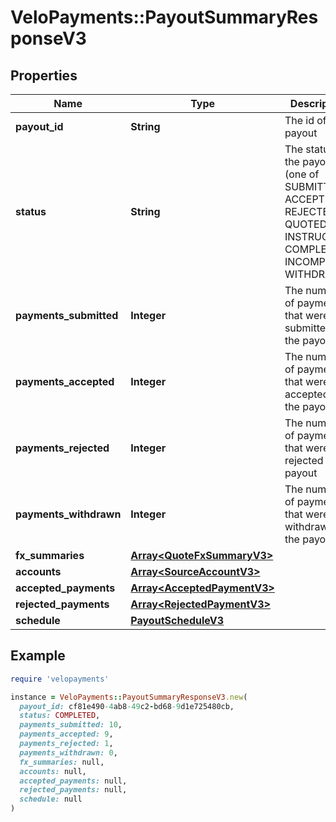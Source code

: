 # VeloPayments::PayoutSummaryResponseV3

## Properties

| Name | Type | Description | Notes |
| ---- | ---- | ----------- | ----- |
| **payout_id** | **String** | The id of the payout | [optional] |
| **status** | **String** | The status of the payout (one of SUBMITTED, ACCEPTED, REJECTED, QUOTED, INSTRUCTED, COMPLETED, INCOMPLETE, WITHDRAWN) | [optional] |
| **payments_submitted** | **Integer** | The number of payments that were submitted in the payout | [optional] |
| **payments_accepted** | **Integer** | The number of payments that were accepted in the payout | [optional] |
| **payments_rejected** | **Integer** | The number of payments that were rejected in the payout | [optional] |
| **payments_withdrawn** | **Integer** | The number of payments that were withdrawn in the payout |  |
| **fx_summaries** | [**Array&lt;QuoteFxSummaryV3&gt;**](QuoteFxSummaryV3.md) |  |  |
| **accounts** | [**Array&lt;SourceAccountV3&gt;**](SourceAccountV3.md) |  |  |
| **accepted_payments** | [**Array&lt;AcceptedPaymentV3&gt;**](AcceptedPaymentV3.md) |  |  |
| **rejected_payments** | [**Array&lt;RejectedPaymentV3&gt;**](RejectedPaymentV3.md) |  |  |
| **schedule** | [**PayoutScheduleV3**](PayoutScheduleV3.md) |  | [optional] |

## Example

```ruby
require 'velopayments'

instance = VeloPayments::PayoutSummaryResponseV3.new(
  payout_id: cf81e490-4ab8-49c2-bd68-9d1e725480cb,
  status: COMPLETED,
  payments_submitted: 10,
  payments_accepted: 9,
  payments_rejected: 1,
  payments_withdrawn: 0,
  fx_summaries: null,
  accounts: null,
  accepted_payments: null,
  rejected_payments: null,
  schedule: null
)
```


